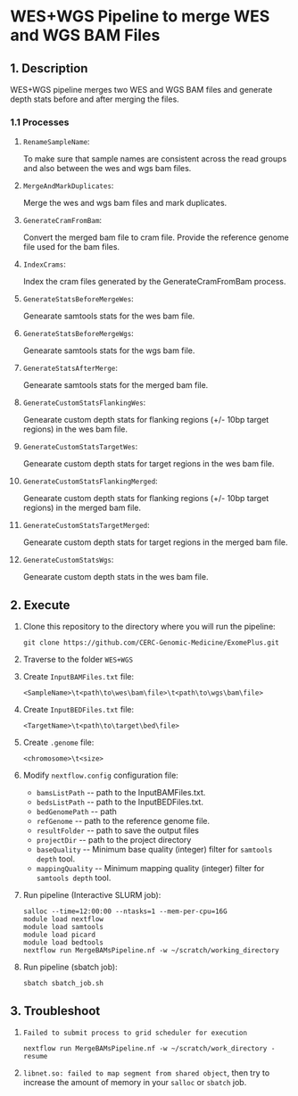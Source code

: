 # WES+WGS Pipeline to merge WES and WGS BAM Files

## 1. Description

WES+WGS pipeline merges two WES and WGS BAM files and generate depth stats before and after merging the files.

### 1.1 Processes

1. `RenameSampleName`:

    To make sure that sample names are consistent across the read groups and also between the wes and wgs bam files.

2. `MergeAndMarkDuplicates`:

    Merge the wes and wgs bam files and mark duplicates.

3. `GenerateCramFromBam`:

    Convert the merged bam file to cram file. Provide the reference genome file used for the bam files.

4. `IndexCrams`:

    Index the cram files generated by the GenerateCramFromBam process.

5. `GenerateStatsBeforeMergeWes`:

    Genearate samtools stats for the wes bam file.

6. `GenerateStatsBeforeMergeWgs`:

    Genearate samtools stats for the wgs bam file.

7. `GenerateStatsAfterMerge`:

    Genearate samtools stats for the merged bam file.

8. `GenerateCustomStatsFlankingWes`:

    Genearate custom depth stats for flanking regions (+/- 10bp target regions) in the wes bam file.

9. `GenerateCustomStatsTargetWes`:

    Genearate custom depth stats for target regions in the wes bam file.

10. `GenerateCustomStatsFlankingMerged`:

    Genearate custom depth stats for flanking regions (+/- 10bp target regions) in the merged bam file.

11. `GenerateCustomStatsTargetMerged`:

    Genearate custom depth stats for target regions in the merged bam file.

12. `GenerateCustomStatsWgs`:

    Genearate custom depth stats  in the wes bam file.


## 2. Execute

1. Clone this repository to the directory where you will run the pipeline:
   ```
   git clone https://github.com/CERC-Genomic-Medicine/ExomePlus.git
   ```
2. Traverse to the folder `WES+WGS`

3. Create `InputBAMFiles.txt` file:
    ```
    <SampleName>\t<path\to\wes\bam\file>\t<path\to\wgs\bam\file>
    ```
4. Create `InputBEDFiles.txt` file:
    ```
    <TargetName>\t<path\to\target\bed\file>
    ```

5. Create `.genome` file:
    ```
    <chromosome>\t<size>
    ```   

6. Modify `nextflow.config` configuration file:
    * `bamsListPath` -- path to the InputBAMFiles.txt.
    * `bedsListPath` -- path to the InputBEDFiles.txt.
    * `bedGenomePath` -- path 
    * `refGenome` -- path to the reference genome file.
    * `resultFolder` -- path to save the output files
    * `projectDir` -- path to the project directory
    * `baseQuality` -- Minimum base quality (integer) filter for `samtools depth` tool.
    * `mappingQuality` -- Minimum mapping quality (integer) filter for `samtools depth` tool.

7. Run pipeline (Interactive SLURM job):
    ```
    salloc --time=12:00:00 --ntasks=1 --mem-per-cpu=16G
    module load nextflow
    module load samtools
    module load picard
    module load bedtools
    nextflow run MergeBAMsPipeline.nf -w ~/scratch/working_directory
    ```
8. Run pipeline (sbatch job):
    ```
    sbatch sbatch_job.sh
    ```
## 3. Troubleshoot

1. `Failed to submit process to grid scheduler for execution`
   ```
   nextflow run MergeBAMsPipeline.nf -w ~/scratch/work_directory -resume
   ```
   
2. `libnet.so: failed to map segment from shared object`, then try to increase the amount of memory in your `salloc` or `sbatch` job.
